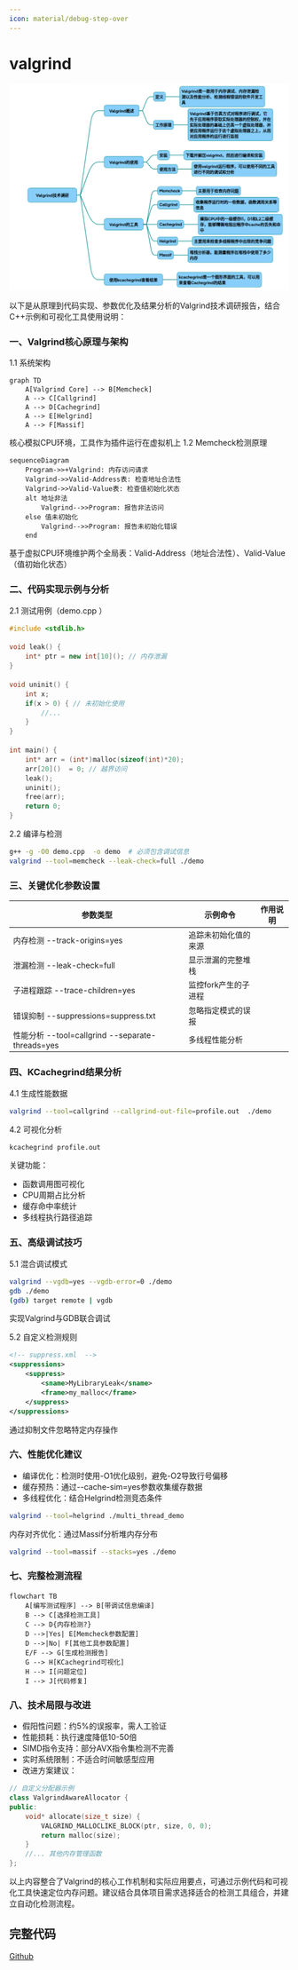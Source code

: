 ```yaml
---
icon: material/debug-step-over
---
```


# valgrind

![](../../img/valgrind.png)

以下是从原理到代码实现、参数优化及结果分析的Valgrind技术调研报告，结合C++示例和可视化工具使用说明：

### 一、Valgrind核心原理与架构
1.1 系统架构
~~~mermaid
graph TD
    A[Valgrind Core] --> B[Memcheck]
    A --> C[Callgrind]
    A --> D[Cachegrind]
    A --> E[Helgrind]
    A --> F[Massif]
~~~
核心模拟CPU环境，工具作为插件运行在虚拟机上
1.2 Memcheck检测原理
~~~mermaid
sequenceDiagram
    Program->>+Valgrind: 内存访问请求
    Valgrind->>Valid-Address表: 检查地址合法性
    Valgrind->>Valid-Value表: 检查值初始化状态
    alt 地址非法
        Valgrind-->>Program: 报告非法访问
    else 值未初始化
        Valgrind-->>Program: 报告未初始化错误
    end
~~~
基于虚拟CPU环境维护两个全局表：Valid-Address（地址合法性）、Valid-Value（值初始化状态）

### 二、代码实现示例与分析
2.1 测试用例（demo.cpp ）
~~~cpp
#include <stdlib.h>

void leak() {
    int* ptr = new int[10](); // 内存泄漏
}

void uninit() {
    int x;
    if(x > 0) { // 未初始化使用
        //...
    }
}

int main() {
    int* arr = (int*)malloc(sizeof(int)*20);
    arr[20]()  = 0; // 越界访问
    leak();
    uninit();
    free(arr);
    return 0;
}
~~~
2.2 编译与检测
~~~bash
g++ -g -O0 demo.cpp  -o demo  # 必须包含调试信息
valgrind --tool=memcheck --leak-check=full ./demo
~~~
### 三、关键优化参数设置

|参数类型	|示例命令|作用说明|
|-|-|-|
|内存检测	--track-origins=yes	|追踪未初始化值的来源|
|泄漏检测	--leak-check=full	|显示泄漏的完整堆栈|
|子进程跟踪	--trace-children=yes	|监控fork产生的子进程|
|错误抑制	--suppressions=suppress.txt	|忽略指定模式的误报|
|性能分析	--tool=callgrind --separate-threads=yes	|多线程性能分析|

### 四、KCachegrind结果分析
4.1 生成性能数据
~~~bash
valgrind --tool=callgrind --callgrind-out-file=profile.out  ./demo
~~~
4.2 可视化分析
~~~bash
kcachegrind profile.out 
~~~
关键功能：

* 函数调用图可视化
* CPU周期占比分析
* 缓存命中率统计
* 多线程执行路径追踪

### 五、高级调试技巧
5.1 混合调试模式
~~~bash
valgrind --vgdb=yes --vgdb-error=0 ./demo
gdb ./demo
(gdb) target remote | vgdb
~~~
实现Valgrind与GDB联合调试

5.2 自定义检测规则
~~~xml
<!-- suppress.xml  -->
<suppressions>
    <suppress>
        <sname>MyLibraryLeak</sname>
        <frame>my_malloc</frame>
    </suppress>
</suppressions>
~~~
通过抑制文件忽略特定内存操作

### 六、性能优化建议
* 编译优化：检测时使用-O1优化级别，避免-O2导致行号偏移
* 缓存预热：通过--cache-sim=yes参数收集缓存数据
* 多线程优化：结合Helgrind检测竞态条件
~~~bash
valgrind --tool=helgrind ./multi_thread_demo
~~~
内存对齐优化：通过Massif分析堆内存分布
~~~bash
valgrind --tool=massif --stacks=yes ./demo
~~~
### 七、完整检测流程
~~~mermaid
flowchart TB
    A[编写测试程序] --> B[带调试信息编译]
    B --> C[选择检测工具]
    C --> D{内存检测?}
    D -->|Yes| E[Memcheck参数配置]
    D -->|No| F[其他工具参数配置]
    E/F --> G[生成检测报告]
    G --> H[KCachegrind可视化]
    H --> I[问题定位]
    I --> J[代码修复]
~~~
### 八、技术局限与改进
* 假阳性问题：约5%的误报率，需人工验证
* 性能损耗：执行速度降低10-50倍
* SIMD指令支持：部分AVX指令集检测不完善
* 实时系统限制：不适合时间敏感型应用
* 改进方案建议：
~~~cpp
// 自定义分配器示例
class ValgrindAwareAllocator {
public:
    void* allocate(size_t size) {
        VALGRIND_MALLOCLIKE_BLOCK(ptr, size, 0, 0);
        return malloc(size);
    }
    //... 其他内存管理函数
};
~~~
以上内容整合了Valgrind的核心工作机制和实际应用要点，可通过示例代码和可视化工具快速定位内存问题。建议结合具体项目需求选择适合的检测工具组合，并建立自动化检测流程。

## 完整代码
[Github](https://github.com/zhengtianzuo/zhengtianzuo.github.io/tree/master/code/031-valgrind)
